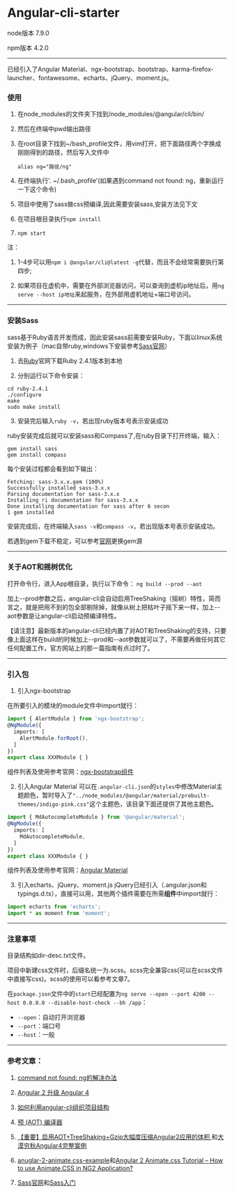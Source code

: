 # Angular-cli-starter

node版本 7.9.0

npm版本 4.2.0

***

已经引入了Angular Material、ngx-bootstrap、bootstrap、karma-firefox-launcher、fontawesome、echarts、jQuery、moment.js。

### 使用
1. 在node_modules的文件夹下找到/node_modules/@angular/cli/bin/

2. 然后在终端中pwd输出路径

3. 在root目录下找到~/bash_profile文件，用vim打开，把下面路径两个字换成刚刚得到的路径，然后写入文件中

    `alias ng="路径/ng"`

4. 在终端执行'. ~/.bash_profile'(如果遇到command not found: ng，重新运行一下这个命令)

5. 项目中使用了sass做css预编译,因此需要安装sass,安装方法见下文

6. 在项目根目录执行`npm install `

7. `npm start`

注：
 1. 1-4步可以用`npm i @angular/cli@latest -g`代替，而且不会经常需要执行第四步;

 2. 如果项目在虚机中，需要在外部浏览器访问，可以查询到虚机ip地址后，用`ng serve --host ip地址`来起服务，在外部用虚机地址+端口号访问。

***
### 安装Sass
sass基于Ruby语言开发而成，因此安装sass前需要安装Ruby，下面以linux系统安装为例子（mac自带ruby,windows下安装参考[Sass官网](https://www.sass.hk/install/)）

1. 去[Ruby](http://www.ruby-lang.org/en/downloads/)官网下载Ruby 2.4.1版本到本地

2. 分别运行以下命令安装：

```shell
cd ruby-2.4.1
./configure
make
sudo make install
```
3. 安装完后输入`ruby -v`，若出现ruby版本号表示安装成功

ruby安装完成后就可以安装sass和Compass了,在ruby目录下打开终端，输入：
```shell
gem install sass
gem install compass
```
每个安装过程都会看到如下输出：
```shell
Fetching: sass-3.x.x.gem (100%)
Successfully installed sass-3.x.x
Parsing documentation for sass-3.x.x
Installing ri documentation for sass-3.x.x
Done installing documentation for sass after 6 secon
1 gem installed
```
安装完成后，在终端输入`sass -v`和`compass -v`，若出现版本号表示安装成功。

若遇到gem下载不稳定，可以参考[官网](https://www.sass.hk/install/)更换gem源

***
### 关于AOT和摇树优化

打开命令行，进入App根目录，执行以下命令：
`ng build --prod --aot`

加上--prod参数之后，angular-cli会自动启用TreeShaking（摇树）特性，简而言之，就是把用不到的包全部剔除掉，就像从树上把枯叶子摇下来一样，加上--aot参数是让angular-cli启动预编译特性。

【请注意】最新版本的angular-cli已经内置了对AOT和TreeShaking的支持，只要像上面这样在build的时候加上--prod和--aot参数就可以了，不需要再做任何其它任何配置工作，官方网站上的那一篇指南有点过时了。

***

### 引入包
1. 引入ngx-bootstrap

在所要引入的模块的module文件中import就行：
```typescript
import { AlertModule } from 'ngx-bootstrap';
@NgModule({
  imports: [
    AlertModule.forRoot(),
  ]
})
export class XXXModule { }
```
组件列表及使用参考官网：[ngx-bootstrap组件](https://valor-software.com/ngx-bootstrap/#/)

2. 引入Angular Material
可以在`.angular-cli.json`的`styles`中修改Material主题颜色，暂时导入了`"../node_modules/@angular/material/prebuilt-themes/indigo-pink.css"`这个主题色，该目录下面还提供了其他主题色。

```typescript
import { MdAutocompleteModule } from '@angular/material';
@NgModule({
  imports: [
    MdAutocompleteModule,
  ]
})
export class XXXModule { }
```
组件列表及使用参考官网：[Angular Material](https://material.angular.io/)

3. 引入echarts、jQuery、moment.js
   jQuery已经引入（.angular.json和typings.d.ts），直接可以用，其他两个插件需要在所需**组件**中import就行：
```typescript
import echarts from 'echarts';
import * as moment from 'moment';
```
***

### 注意事项

目录结构如dir-desc.txt文件。

项目中新建css文件时，后缀名统一为.scss。scss完全兼容css(可以在scss文件中直接写css)。scss的使用可以看参考文章7。

在`package.json`文件中的`start`已经配置为`ng serve --open --port 4200 --host 0.0.0.0 --disable-host-check --bh /app`：

* `--open`：自动打开浏览器
* `--port`：端口号
* `--host`：一般

***
### 参考文章：

1. [command not found: ng的解决办法](https://github.com/angular/angular-cli/issues/503)

2. [Angular 2 升级 Angular 4](http://www.jianshu.com/p/75c19d67d7f8)

3. [如何利用angular-cli组织项目结构](https://segmentfault.com/a/1190000008623106)
4. [预 (AOT) 编译器
   ](https://angular.cn/docs/ts/latest/cookbook/aot-compiler.html)
5. [【重要】启用AOT+TreeShaking+Gzip大幅度压缩Angular2应用的体积 ](https://my.oschina.net/mumu/blog/830742)和[大漠穷秋Angular4完整案例](http://git.oschina.net/mumu-osc/NiceFish)
6. [anuglar-2-animate.css-example](https://github.com/CanKattwinkel/anuglar-2-animate.css-example)和[Angular 2 Animate.css Tutorial – How to use Animate.CSS in NG2 Application?](https://blog.thecodecampus.de/angular-2-animate-css-tutorial-use-animate-css-ng2-application/)
7. [Sass官网](http://www.sass.hk/)和[Sass入门](http://tc9011.com/2017/04/08/Sass%E5%85%A5%E9%97%A8/)
